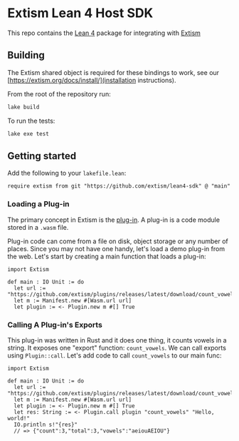 # Extism Lean 4 Host SDK

This repo contains the [Lean 4](https://github.com/leanprover/lean4) package for integrating with [Extism](https://github.com/extism/extism)

## Building

The Extism shared object is required for these bindings to work, see our [https://extism.org/docs/install/](installation instructions).

From the root of the repository run:

```sh
lake build
```

To run the tests:

```sh
lake exe test
```

## Getting started

Add the following to your `lakefile.lean`:

```
require extism from git "https://github.com/extism/lean4-sdk" @ "main"
```

### Loading a Plug-in


The primary concept in Extism is the [plug-in](https://extism.org/docs/concepts/plug-in). A plug-in is a code module stored in a `.wasm` file.

Plug-in code can come from a file on disk, object storage or any number of places. Since you may not have one handy, let's load a demo plug-in from the web. Let's
start by creating a main function that loads a plug-in:

```
import Extism

def main : IO Unit := do
  let url := "https://github.com/extism/plugins/releases/latest/download/count_vowels.wasm"
  let m := Manifest.new #[Wasm.url url]
  let plugin := <- Plugin.new m #[] True
```

### Calling A Plug-in's Exports

This plug-in was written in Rust and it does one thing, it counts vowels in a string. It exposes one "export" function: `count_vowels`. We can call exports using `Plugin::call`.
Let's add code to call `count_vowels` to our main func:

```
import Extism

def main : IO Unit := do
  let url := "https://github.com/extism/plugins/releases/latest/download/count_vowels.wasm"
  let m := Manifest.new #[Wasm.url url]
  let plugin := <- Plugin.new m #[] True
  let res: String := <- Plugin.call plugin "count_vowels" "Hello, world!"
  IO.println s!"{res}"
  // => {"count":3,"total":3,"vowels":"aeiouAEIOU"}
```


